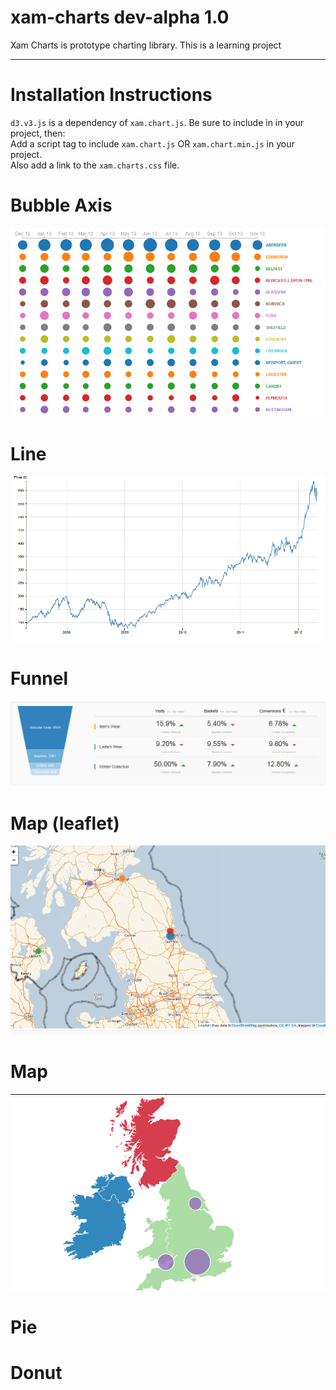 xam-charts dev-alpha 1.0
==========

Xam Charts is prototype charting library. This is a learning project

---

# Installation Instructions

`d3.v3.js` is a dependency of `xam.chart.js`. Be sure to include in in your project, then:  
Add a script tag to include `xam.chart.js` OR `xam.chart.min.js` in your project.  
Also add a link to the `xam.charts.css` file. 

# Bubble Axis
![Alt text](/screenshots/bubbleAxis.png "Bubble Axis")

# Line
![Alt text](/screenshots/line.png "Line")

# Funnel
![Alt text](/screenshots/funnel.png "Funnel")

# Map (leaflet)
![Alt text](/screenshots/map.png "Map")

# Map
![Alt text](/screenshots/map2.png "Map")

# Pie

# Donut